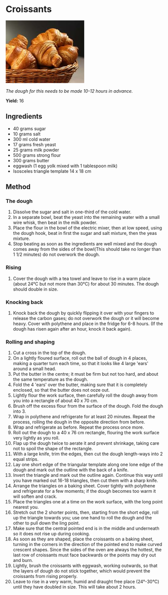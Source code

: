 # Croissants

![Name](resources/Croissants.png)

*The dough for this needs to be made 10-12 hours in advance.*

**Yield:** 16

## Ingredients
- 40 grams sugar
- 10 grams salt
- 300 ml cold water
- 17 grams fresh yeast
- 25 grams milk powder
- 500 grams strong flour
- 300 grams butter
- eggwash (1 egg yolk mixed with 1 tablespoon milk)
- Isosceles triangle template 14 x 18 cm 

## Method
### The dough
1. Dissolve the sugar and salt in one-third of the cold water. 
1. In a separate bowl, beat the yeast into the remaining water with a small wire whisk, then beat in the milk powder. 
1. Place the flour in the bowl of the electric mixer, then at low speed, using the dough hook, beat in first the sugar and salt mixture, then the yeas mixture. 
1. Stop beating as soon as the ingredients are well mixed and the dough comes away from the sides of the bowl(This should take no longer than 1 1/2 minutes) do not overwork the dough.

### Rising
1. Cover the dough with a tea towel and leave to rise in a warm place (about 24°C but not more than 30°C) for about 30 minutes. The dough should double in size.

### Knocking back
1. Knock back the dough by quickly flipping it over with your fingers to release the carbon gases; do not overwork the dough or it will become heavy. Cover with polythene and place in the fridge for 6-8 hours. (If the dough has risen again after an hour, knock it back again).

### Rolling and shaping
1. Cut a cross in the top of the dough.
1. On a lightly floured surface, roll out the ball of dough in 4 places, making a quarter turn each time, so that it looks like 4 large 'ears' around a small head.
1. Put the butter in the centre; it must be firm but not too hard, and about the same temperature as the dough.
1. Fold the 4 'ears' over the butter, making sure that it is completely enclosed, so that the butter does not ooze out.
1. Lightly flour the work surface, then carefully roll the dough away from you into a rectangle of about 40 x 70 cm. 
1. Brush off the excess flour from the surface of the dough. Fold the dough into 3. 
1. Wrap in polythene and refrigerate for at least 20 minutes. Repeat the process, rolling the dough in the opposite direction from before.
1. Wrap and refrigerate as before. Repeat the process once more.
1. Roll out the dough to a 40 x 76 cm rectangle, flouring the work surface very lightly as you roll. 
1. Flap up the dough twice to aerate it and prevent shrinkage, taking care not to spoil the shape of the rectangle.
1. With a large knife, trim the edges, then cut the dough length-ways into 2 equal strips.
1. Lay one short edge of the triangular template along one lone edge of the dough and mark out the outline with the back of a knife.
1. Invert the triangle and mark out the outline again. Continue this way until you have marked out 16-18 triangles, then cut them with a sharp knife.
1. Arrange the triangles on a baking sheet. Cover tightly with polythene and refrigerate for a few moments; if the dough becomes too warm it will soften and crack.
1. Place the triangles one at a time on the work surface, with the long point nearest you. 
1. Stretch out the 2 shorter points, then, starting from the short edge, roll up the triangle towards you; use one hand to roll the dough and the other to pull down the ling point. 
1. Make sure that the central pointed end is in the middle and underneath so it does not rise up during cooking.
1. As soon as they are shaped, place the croissants on a baking sheet, turning in the corners in the direction of the pointed end to make curved crescent shapes. Since the sides of the oven are always the hottest, the last row of croissants must face backwards or the points may dry out and burn.
1. Lightly, brush the croissants with eggwash, working outwards, so that the layers of dough do not stick together, which would prevent the croissants from rising properly. 
1. Leave to rise in a very warm, humid and draught free place (24°-30°C) until they have doubled in size. This will take about 2 hours.
